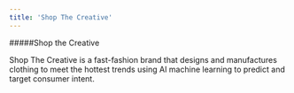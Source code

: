 ```yaml
---
title: 'Shop The Creative'
---
```


#####Shop the Creative

Shop The Creative is a fast-fashion brand that designs and manufactures clothing to meet the hottest trends using AI machine learning to predict and target consumer intent.